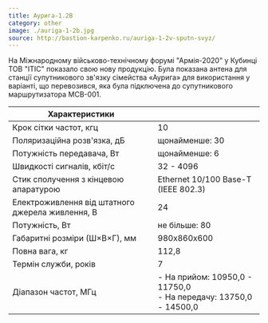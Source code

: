 ```yaml
---
title: Аурига-1.2В
category: other
image: ./auriga-1-2b.jpg
source: http://bastion-karpenko.ru/auriga-1-2v-sputn-svyz/
---
```


На Міжнародному військово-технічному форумі "Армія-2020" у Кубинці ТОВ "ІТІС" показало свою нову продукцію. Була показана антена для станції супутникового зв'язку сімейства «Аурига» для використання у варіанті, що перевозився, яка була підключена до супутникового маршрутизатора МСВ-001.

| Характеристики                                   |                                                                       |
| ------------------------------------------------ | --------------------------------------------------------------------- |
| Крок сітки частот, кгц                           | 10                                                                    |
| Поляризаційна розв'язка, дБ                      | щонайменше: 30                                                        |
| Потужність передавача, Вт                        | щонайменше: 6                                                         |
| Швидкості сигналів, кбіт/с                       | 32 - 4096                                                             |
| Стик сполучення з кінцевою апаратурою            | Ethernet 10/100 Base-T (IEEE 802.3)                                   |
| Електроживлення від штатного джерела живлення, В | 24                                                                    |
| Потужність, Вт                                   | не більше: 80                                                         |
| Габаритні розміри (Ш×В×Г), мм                    | 980х860х600                                                           |
| Повна вага, кг                                   | 112,8                                                                 |
| Термін служби, років                             | 7                                                                     |
| Діапазон частот, МГц                             | - На прийом: 10950,0 - 11750,0 <br/> - На передачу: 13750,0 - 14500,0 |
